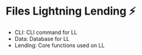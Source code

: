 # Files Lightning Lending ⚡

- CLI: CLI command for LL
- Data: Database for LL
- Lending: Core functions used on LL

